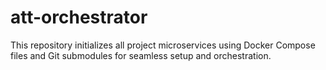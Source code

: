 # att-orchestrator
This repository initializes all project microservices using Docker Compose files and Git submodules for seamless setup and orchestration.
